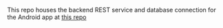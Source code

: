 This repo houses the backend REST service and database connection for the Android app at [this repo](https://github.com/vincentdh1993/HousingApp)